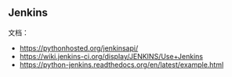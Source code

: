 ## Jenkins

文档：
* https://pythonhosted.org/jenkinsapi/
* https://wiki.jenkins-ci.org/display/JENKINS/Use+Jenkins
* https://python-jenkins.readthedocs.org/en/latest/example.html
